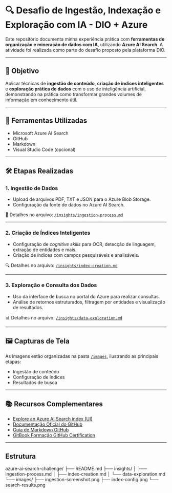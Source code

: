 # 🔍 Desafio de Ingestão, Indexação e Exploração com IA - DIO + Azure

Este repositório documenta minha experiência prática com **ferramentas de organização e mineração de dados com IA**, utilizando **Azure AI Search**. A atividade foi realizada como parte do desafio proposto pela plataforma DIO.

---

## 🎯 Objetivo

Aplicar técnicas de **ingestão de conteúdo**, **criação de índices inteligentes** e **exploração prática de dados** com o uso de inteligência artificial, demonstrando na prática como transformar grandes volumes de informação em conhecimento útil.

---

## 🧰 Ferramentas Utilizadas

- Microsoft Azure AI Search  
- GitHub  
- Markdown  
- Visual Studio Code (opcional)

---

## 🛠️ Etapas Realizadas

### 1. Ingestão de Dados
- Upload de arquivos PDF, TXT e JSON para o Azure Blob Storage.
- Configuração da fonte de dados no Azure AI Search.

📄 Detalhes no arquivo: [`/insights/ingestion-process.md`](./insights/ingestion-process.md)

---

### 2. Criação de Índices Inteligentes
- Configuração de *cognitive skills* para OCR, detecção de linguagem, extração de entidades e mais.
- Criação de índices com campos pesquisáveis e analisáveis.

🔍 Detalhes no arquivo: [`/insights/index-creation.md`](./insights/index-creation.md)

---

### 3. Exploração e Consulta dos Dados
- Uso da interface de busca no portal do Azure para realizar consultas.
- Análise de retornos estruturados, filtragem por entidades e visualização de resultados.

📊 Detalhes no arquivo: [`/insights/data-exploration.md`](./insights/data-exploration.md)

---

## 🖼️ Capturas de Tela

As imagens estão organizadas na pasta [`/images`](./images), ilustrando as principais etapas:

- Ingestão de conteúdo
- Configuração de índices
- Resultados de busca

---

## 📚 Recursos Complementares

- [Explore an Azure AI Search index (UI)](https://learn.microsoft.com/en-us/training/modules/explore-azure-ai-search/)
- [Documentação Oficial do GitHub](https://docs.github.com/)
- [Guia de Markdown GitHub](https://www.markdownguide.org/)
- [GitBook Formação GitHub Certification](https://dio.me)

---

## Estrutura  

azure-ai-search-challenge/
├── README.md
├── insights/
│   ├── ingestion-process.md
│   ├── index-creation.md
│   └── data-exploration.md
└── images/
    ├── ingestion-screenshot.png
    ├── index-config.png
    └── search-results.png

